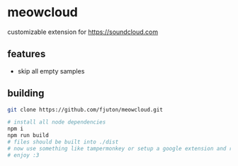 # meowcloud

customizable extension for https://soundcloud.com

## features
- skip all empty samples

## building
```sh
git clone https://github.com/fjuton/meowcloud.git

# install all node dependencies
npm i
npm run build
# files should be built into ./dist 
# now use something like tampermonkey or setup a google extension and run it at document-start to make it work
# enjoy :3
```